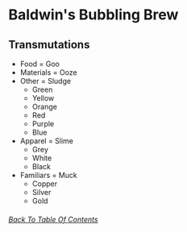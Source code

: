# Baldwin's Bubbling Brew

## Transmutations

  - Food = Goo
  - Materials = Ooze
  - Other = Sludge
    - Green
    - Yellow
    - Orange
    - Red
    - Purple
    - Blue
  - Apparel = Slime
    - Grey
    - White
    - Black
  - Familiars = Muck
    - Copper
    - Silver
    - Gold

###### [Back To Table Of Contents](https://github.com/SelenaChen123/ChickenSmoothie/blob/main/README.md#chicken-smoothie)
